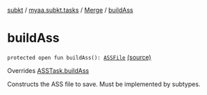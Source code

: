[subkt](../../index.md) / [myaa.subkt.tasks](../index.md) / [Merge](index.md) / [buildAss](./build-ass.md)

# buildAss

`protected open fun buildAss(): `[`ASSFile`](../../myaa.subkt.ass/-a-s-s-file/index.md) [(source)](https://github.com/Myaamori/SubKt/blob/0.1.9/src/main/kotlin/myaa/subkt/tasks/asstasks.kt#L273)

Overrides [ASSTask.buildAss](../-a-s-s-task/build-ass.md)

Constructs the ASS file to save. Must be implemented by subtypes.

